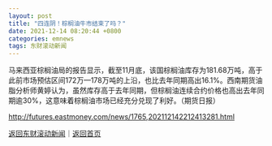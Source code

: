 ```yaml
---
layout: post
title: "四连阴！棕榈油牛市结束了吗？"
date: 2021-12-14 08:20:44 +0800
categories: emnews
tags: 东财滚动新闻
---
```


马来西亚棕榈油局的报告显示，截至11月底，该国棕榈油库存为181.68万吨，高于此前市场预估区间172万—178万吨的上沿，也比去年同期高出16.1%。西南期货油脂分析师黄婷认为，虽然库存高于去年同期，但棕榈油连续合约价格也高出去年同期逾30%，这意味着棕榈油市场已经充分兑现了利好。（期货日报）

<http://futures.eastmoney.com/news/1765,202112142212413281.html>

[返回东财滚动新闻](//finews.withounder.com/emnews/)｜[返回首页](//finews.withounder.com/)